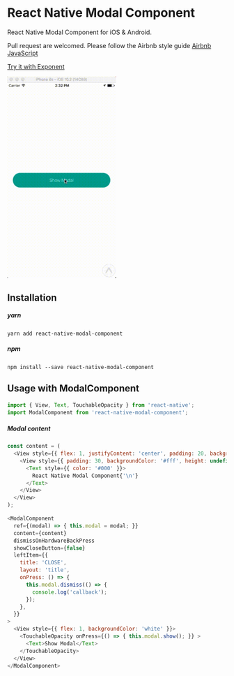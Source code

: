 # React Native Modal Component
React Native Modal Component for iOS & Android.

Pull request are welcomed. Please follow the Airbnb style guide [Airbnb JavaScript](https://github.com/airbnb/javascript)

[Try it with Exponent](https://exp.host/@jacklam718/modal-example)

<!-- <img src="https://raw.githubusercontent.com/jacklam718/react-native-modal-component/master/.github/modal-demo.png" width="250"> -->

<img src="https://raw.githubusercontent.com/jacklam718/react-native-modal-component/master/.github/modal-demo.gif" width="250">

## Installation
##### yarn
`yarn add react-native-modal-component`
##### npm
`npm install --save react-native-modal-component`


## Usage with ModalComponent
```javascript
import { View, Text, TouchableOpacity } from 'react-native';
import ModalComponent from 'react-native-modal-component';
```

##### Modal content
```javascript
const content = (
  <View style={{ flex: 1, justifyContent: 'center', padding: 20, backgroundColor: 'rgba(0, 0, 0, 0.2)' }}>
    <View style={{ padding: 30, backgroundColor: '#fff', height: undefined, width: undefined }}>
      <Text style={{ color: '#000' }}>
        React Native Modal Component{'\n'}
      </Text>
    </View>
  </View>
);
```

```javascript
<ModalComponent
  ref={(modal) => { this.modal = modal; }}
  content={content}
  dismissOnHardwareBackPress
  showCloseButton={false}
  leftItem={{
    title: 'CLOSE',
    layout: 'title',
    onPress: () => {
      this.modal.dismiss(() => {
        console.log('callback');
      });
    },
  }}
>
  <View style={{ flex: 1, backgroundColor: 'white' }}>
    <TouchableOpacity onPress={() => { this.modal.show(); }} >
      <Text>Show Modal</Text>
    </TouchableOpacity>
  </View>
</ModalComponent>
```
